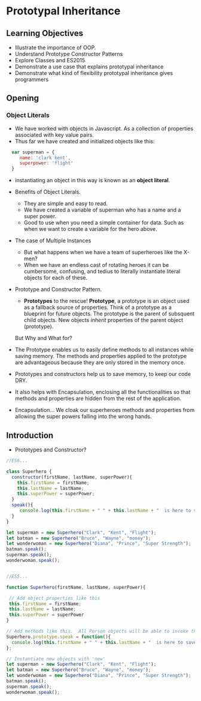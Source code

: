 # Prototypal Inheritance

## Learning Objectives
* Illustrate the importance of OOP.
* Understand Prototype Constructor Patterns
* Explore Classes and ES2015
* Demonstrate a use case that explains prototypal inheritance
* Demonstrate what kind of flexibility prototypal inheritance gives programmers




## Opening
### Object Literals
  - We have worked with objects in Javascript. As a collection of properties associated with  key value pairs.
  - Thus far we have created and initialized objects like this:

```javascript
  var superman = {
     name: 'clark kent',
     superpower: 'flight'
  }
```

  - instantiating an object in this way is known as an **object literal**.

* Benefits of Object Literals.
  - They are simple and easy to read.
  - We have created a variable of superman who has a name and a super power.
  - Good to use when you need a simple container for data. Such as when we want to create a variable for the hero above.
  
* The case of Multiple Instances
  - But what happens when we have a team of superheroes like the X-men?
  - When we have an endless cast of rotating heroes it can be cumbersome, confusing, and tedius to literally instantiate literal objects for each of these.

* Prototype and Constructor Pattern.
  - **Prototypes** to the rescue!
  **Prototype**, a prototype is an object used as a fallback source of properties. Think of a prototype as a blueprint for future objects. The prototype is the parent of subsquent child objects. New objects *inherit* properties of the parent object (prototype).

  But Why and What for?
* The Prototype enables us to easily define methods to all instances while saving memory. The methods and properties applied to the prototype are advantageous because they are only stored in the memory once.

* Prototypes and constructors help us to save memory, to keep our code DRY.
 * It also helps with Encapsulation, enclosing all the functionalities so that methods and properties are hidden from the rest of the application.
  - Encapsulation... We cloak our superheroes methods and properties from allowing the super powers falling into the wrong hands.

## Introduction
* Prototypes and Constructor?

```javascript
//ES6...

class Superhero {
  constructor(firstName, lastName, superPower){
    this.firstName = firstName;
    this.lastName = lastName;
    this.superPower = superPower;
  }
  speak(){
     console.log(this.firstName + " " + this.lastName + "  is here to save the day with my " + this.superPower + "!" );
  }
}

let superman = new Superhero("Clark", "Kent", "Flight");
let batman = new Superhero("Bruce", "Wayne", "money");
let wonderwoman = new Superhero("Diana", "Prince", "Super Strength");
batman.speak();
superman.speak();
wonderwoman.speak();


//ES5...

function Superhero(firstName, lastName, superPower){

 // Add object properties like this
 this.firstName = firstName;
 this.lastName = lastName;
 this.superPower = superPower
}

// Add methods like this.  All Person objects will be able to invoke this
Superhero.prototype.speak = function(){
  console.log(this.firstName + " " + this.lastName + "  is here to save the day with my " + this.superPower + "!" );
};

// Instantiate new objects with 'new'
let superman = new Superhero("Clark", "Kent", "Flight");
let batman = new Superhero("Bruce", "Wayne", "money");
let wonderwoman = new Superhero("Diana", "Prince", "Super Strength");
batman.speak();
superman.speak();
wonderwoman.speak();

```
